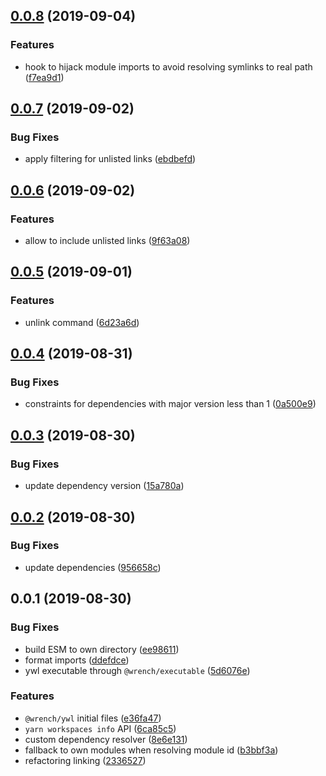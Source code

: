 ## [0.0.8](https://github.com/gavar/wrench/compare/v/ywl/0.0.7...v/ywl/0.0.8) (2019-09-04)


### Features

* hook to hijack module imports to avoid resolving symlinks to real path ([f7ea9d1](https://github.com/gavar/wrench/commit/f7ea9d1))

## [0.0.7](https://github.com/gavar/wrench/compare/v/ywl/0.0.6...v/ywl/0.0.7) (2019-09-02)


### Bug Fixes

* apply filtering for unlisted links ([ebdbefd](https://github.com/gavar/wrench/commit/ebdbefd))

## [0.0.6](https://github.com/gavar/wrench/compare/v/ywl/0.0.5...v/ywl/0.0.6) (2019-09-02)


### Features

* allow to include unlisted links ([9f63a08](https://github.com/gavar/wrench/commit/9f63a08))

## [0.0.5](https://github.com/gavar/wrench/compare/v/ywl/0.0.4...v/ywl/0.0.5) (2019-09-01)


### Features

* unlink command ([6d23a6d](https://github.com/gavar/wrench/commit/6d23a6d))

## [0.0.4](https://github.com/gavar/wrench/compare/v/ywl/0.0.3...v/ywl/0.0.4) (2019-08-31)


### Bug Fixes

* constraints for dependencies with major version less than 1 ([0a500e9](https://github.com/gavar/wrench/commit/0a500e9))

## [0.0.3](https://github.com/gavar/wrench/compare/v/ywl/0.0.2...v/ywl/0.0.3) (2019-08-30)


### Bug Fixes

* update dependency version ([15a780a](https://github.com/gavar/wrench/commit/15a780a))

## [0.0.2](https://github.com/gavar/wrench/compare/v/ywl/0.0.1...v/ywl/0.0.2) (2019-08-30)


### Bug Fixes

* update dependencies ([956658c](https://github.com/gavar/wrench/commit/956658c))



## 0.0.1 (2019-08-30)


### Bug Fixes

* build ESM to own directory ([ee98611](https://github.com/gavar/wrench/commit/ee98611))
* format imports ([ddefdce](https://github.com/gavar/wrench/commit/ddefdce))
* ywl executable through `@wrench/executable` ([5d6076e](https://github.com/gavar/wrench/commit/5d6076e))


### Features

* `@wrench/ywl` initial files ([e36fa47](https://github.com/gavar/wrench/commit/e36fa47))
* `yarn workspaces info` API ([6ca85c5](https://github.com/gavar/wrench/commit/6ca85c5))
* custom dependency resolver ([8e6e131](https://github.com/gavar/wrench/commit/8e6e131))
* fallback to own modules when resolving module id ([b3bbf3a](https://github.com/gavar/wrench/commit/b3bbf3a))
* refactoring linking ([2336527](https://github.com/gavar/wrench/commit/2336527))
